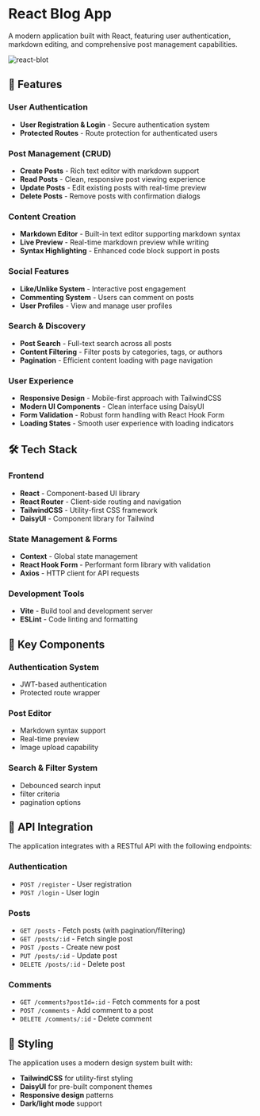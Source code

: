 # React Blog App

A modern application built with React, featuring user authentication, markdown editing, and comprehensive post management capabilities.


![react-blot](https://github.com/user-attachments/assets/ba107c0d-ba4c-487c-93f3-c9f588c08dd8)

## 🚀 Features

### User Authentication
- **User Registration & Login** - Secure authentication system
- **Protected Routes** - Route protection for authenticated users

### Post Management (CRUD)
- **Create Posts** - Rich text editor with markdown support
- **Read Posts** - Clean, responsive post viewing experience
- **Update Posts** - Edit existing posts with real-time preview
- **Delete Posts** - Remove posts with confirmation dialogs

### Content Creation
- **Markdown Editor** - Built-in text editor supporting markdown syntax
- **Live Preview** - Real-time markdown preview while writing
- **Syntax Highlighting** - Enhanced code block support in posts

### Social Features
- **Like/Unlike System** - Interactive post engagement
- **Commenting System** - Users can comment on posts
- **User Profiles** - View and manage user profiles

### Search & Discovery
- **Post Search** - Full-text search across all posts
- **Content Filtering** - Filter posts by categories, tags, or authors
- **Pagination** - Efficient content loading with page navigation

### User Experience
- **Responsive Design** - Mobile-first approach with TailwindCSS
- **Modern UI Components** - Clean interface using DaisyUI
- **Form Validation** - Robust form handling with React Hook Form
- **Loading States** - Smooth user experience with loading indicators

## 🛠️ Tech Stack

### Frontend
- **React** - Component-based UI library
- **React Router** - Client-side routing and navigation
- **TailwindCSS** - Utility-first CSS framework
- **DaisyUI** - Component library for Tailwind

### State Management & Forms
- **Context** - Global state management
- **React Hook Form** - Performant form library with validation
- **Axios** - HTTP client for API requests

### Development Tools
- **Vite** - Build tool and development server
- **ESLint** - Code linting and formatting


## 🔧 Key Components

### Authentication System
- JWT-based authentication
- Protected route wrapper

### Post Editor
- Markdown syntax support
- Real-time preview
- Image upload capability

### Search & Filter System
- Debounced search input
- filter criteria
- pagination options

## 📱 API Integration

The application integrates with a RESTful API with the following endpoints:

### Authentication
- `POST /register` - User registration
- `POST /login` - User login

### Posts
- `GET /posts` - Fetch posts (with pagination/filtering)
- `GET /posts/:id` - Fetch single post
- `POST /posts` - Create new post
- `PUT /posts/:id` - Update post
- `DELETE /posts/:id` - Delete post

### Comments
- `GET /comments?postId=:id` - Fetch comments for a post
- `POST /comments` - Add comment to a post
- `DELETE /comments/:id` - Delete comment


## 🎨 Styling

The application uses a modern design system built with:

- **TailwindCSS** for utility-first styling
- **DaisyUI** for pre-built component themes
- **Responsive design** patterns
- **Dark/light mode** support
